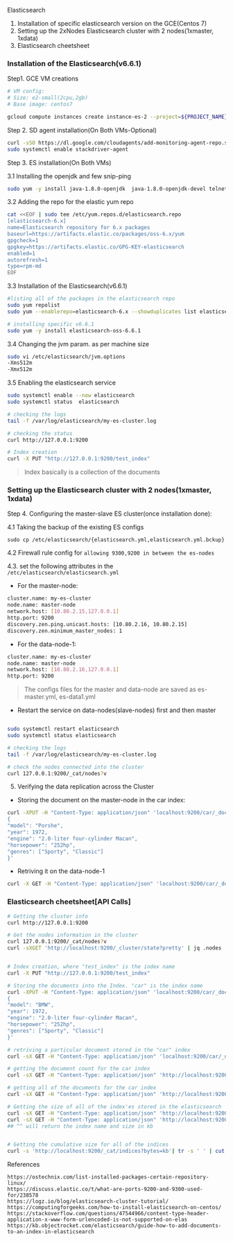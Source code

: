 Elasticsearch 
1. Installation of specific elasticsearch version on the GCE(Centos 7)
2. Setting up the 2xNodes Elasticsearch cluster with 2 nodes(1xmaster, 1xdata)
3. Elasticsearch cheetsheet


### Installation of the Elasticsearch(v6.6.1)
Step1. GCE VM creations

```bash
# VM config:
# Size: e2-small(2cpu,2gb)
# Base image: centos7

gcloud compute instances create instance-es-2 --project=${PROJECT_NAME} --zone=asia-south1-a --machine-type=e2-small --network-interface=subnet=${SUBNET_NAME},no-address --no-restart-on-failure --maintenance-policy=TERMINATE --preemptible --service-account=${SA_ACCOUNT_ID} --scopes=https://www.googleapis.com/auth/cloud-platform --tags=allow-iap-access --create-disk=auto-delete=yes,boot=yes,device-name=instance-es-1,image=projects/centos-cloud/global/images/centos-7-v20210916,mode=rw,size=20,type=projects/${PROJECT_NAME}/zones/asia-south1-a/diskTypes/pd-balanced --no-shielded-secure-boot --shielded-vtpm --shielded-integrity-monitoring --reservation-affinity=any
```


Step 2. SD agent installation(On Both VMs-Optional)
```bash
curl -sSO https://dl.google.com/cloudagents/add-monitoring-agent-repo.sh && sudo bash add-monitoring-agent-repo.sh --also-install && sudo service stackdriver-agent start
sudo systemctl enable stackdriver-agent
```

Step 3. ES installation(On Both VMs)

3.1 Installing the openjdk and few snip-ping
```bash
sudo yum -y install java-1.8.0-openjdk  java-1.8.0-openjdk-devel telnet jq
```
3.2 Adding the repo for the elastic yum repo

```bash
cat <<EOF | sudo tee /etc/yum.repos.d/elasticsearch.repo
[elasticsearch-6.x]
name=Elasticsearch repository for 6.x packages
baseurl=https://artifacts.elastic.co/packages/oss-6.x/yum
gpgcheck=1
gpgkey=https://artifacts.elastic.co/GPG-KEY-elasticsearch
enabled=1
autorefresh=1
type=rpm-md
EOF
```

3.3 Installation of the Elasticsearch(v6.6.1)
```bash
#listing all of the packages in the elasticsearch repo
sudo yum repolist
sudo yum --enablerepo=elasticsearch-6.x --showduplicates list elasticsearch-oss

# installing specific v6.6.1
sudo yum -y install elasticsearch-oss-6.6.1
```

3.4 Changing the jvm param. as per machine size

```bash
sudo vi /etc/elasticsearch/jvm.options
-Xms512m
-Xmx512m
```

3.5 Enabling the elasticsearch service
```bash
sudo systemctl enable --now elasticsearch
sudo systemctl status  elasticsearch

# checking the logs
tail -f /var/log/elasticsearch/my-es-cluster.log 

# checking the status
curl http://127.0.0.1:9200 

# Index creation
curl -X PUT "http://127.0.0.1:9200/test_index"
```

>Index basically is a collection of the documents


### Setting up the Elasticsearch cluster with 2 nodes(1xmaster, 1xdata)

Step 4. Configuring the master-slave ES cluster(once installation done):

4.1 Taking the backup of the existing ES configs
```
sudo cp /etc/elasticsearch/{elasticsearch.yml,elasticsearch.yml.bckup}
```

4.2 Firewall rule config for `allowing 9300,9200 in between the es-nodes`

4.3. set the following attributes in the `/etc/elasticsearch/elasticsearch.yml`

* For the master-node:
```bash
cluster.name: my-es-cluster
node.name: master-node
network.host: [10.80.2.15,127.0.0.1]
http.port: 9200
discovery.zen.ping.unicast.hosts: [10.80.2.16, 10.80.2.15]
discovery.zen.minimum_master_nodes: 1
```

* For the data-node-1:
```bash
cluster.name: my-es-cluster
node.name: master-node
network.host: [10.80.2.16,127.0.0.1]
http.port: 9200
```
> The configs files for the master and data-node are saved as es-master.yml, es-data1.yml

* Restart the service on data-nodes(slave-nodes) first and then master
```bash

sudo systemctl restart elasticsearch
sudo systemctl status elasticsearch

# checking the logs
tail -f /var/log/elasticsearch/my-es-cluster.log 

# check the nodes connected into the cluster
curl 127.0.0.1:9200/_cat/nodes?v
```

5. Verifying the data replication across the Cluster

* Storing the document on the master-node in the car index:
```bash
curl -XPUT -H "Content-Type: application/json" 'localhost:9200/car/_doc/1?pretty' -d '
{
"model": "Porshe",
"year": 1972,
"engine": "2.0-liter four-cylinder Macan",
"horsepower": "252hp",
"genres": ["Sporty", "Classic"]
}'
```

* Retriving it on the data-node-1
```bash
curl -X GET -H "Content-Type: application/json" 'localhost:9200/car/_doc/1'
```



### Elasticsearch cheetsheet[API Calls]
```bash
# Getting the cluster info
curl http://127.0.0.1:9200 

# Get the nodes information in the cluster
curl 127.0.0.1:9200/_cat/nodes?v
curl -sXGET 'http://localhost:9200/_cluster/state?pretty' | jq .nodes


# Index creation, where "test_index" is the index name
curl -X PUT "http://127.0.0.1:9200/test_index"

# Storing the documents into the Index. "car" is the index name
curl -XPUT -H "Content-Type: application/json" 'localhost:9200/car/_doc/1?pretty' -d '
{
"model": "BMW",
"year": 1972,
"engine": "2.0-liter four-cylinder Macan",
"horsepower": "252hp",
"genres": ["Sporty", "Classic"]
}'

# retriving a particular document stored in the "car" index
curl -sX GET -H "Content-Type: application/json" 'localhost:9200/car/_doc/1' | jq

# getting the document count for the car index
curl -sX GET -H "Content-Type: application/json" 'http://localhost:9200/car/_count?q=*' | jq

# getting all of the documents for the car index
curl -sX GET -H "Content-Type: application/json" 'http://localhost:9200/car/_search?pretty=true&q=*:*' | jq

# Getting the size of all of the index'es stored in the elasticsearch
curl -sX GET -H "Content-Type: application/json" 'http://localhost:9200/_cat/indices?v'
curl -sX GET -H "Content-Type: application/json" 'http://localhost:9200/_cat/indices?h=index,store.size&bytes=kb&format=json' | jq .
## ^^ will return the index name and size in kb


# Getting the cumulative size for all of the indices 
curl -s 'http://localhost:9200/_cat/indices?bytes=kb'| tr -s ' ' | cut -f9 -d" " | awk '{s+=$1} END {print s}'
``` 



References
```
https://ostechnix.com/list-installed-packages-certain-repository-linux/
https://discuss.elastic.co/t/what-are-ports-9200-and-9300-used-for/238578
https://logz.io/blog/elasticsearch-cluster-tutorial/
https://computingforgeeks.com/how-to-install-elasticsearch-on-centos/
https://stackoverflow.com/questions/47544966/content-type-header-application-x-www-form-urlencoded-is-not-supported-on-elas
https://kb.objectrocket.com/elasticsearch/guide-how-to-add-documents-to-an-index-in-elasticsearch
```